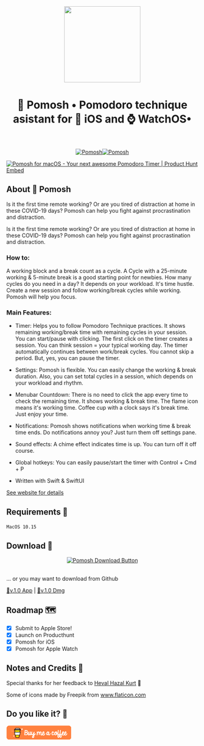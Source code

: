 <div align="center">
	<img src="https://i.imgur.com/BJZkKct.png" width="200" height="200" />
	<h1><strong>🍅 Pomosh</strong> • Pomodoro technique asistant for 📱 iOS and ⌚️ WatchOS•</h1>
	
</div>
<br>

<p align="center">
<a href="https://apps.apple.com/us/app/garlic-for-remote-jobs/id1509031122?ls=1" target="_blank">
    <img
      src="https://imgur.com/oOfVj2I.png"
      height="420"
      alt="Pomosh"
      title="Pomosh | Pomodoro technique asistant for iOS and WatchOS"
    /><img
      src="https://imgur.com/cI77YU1.png"
      height="420"
      alt="Pomosh"
      title="Pomosh | Pomodoro technique asistant for iOS and WatchOS"
    /></a>

	
  </p>
  

  <a href="https://www.producthunt.com/posts/pomosh-for-macos?utm_source=badge-featured&utm_medium=badge&utm_souce=badge-pomosh-for-macos" target="_blank"><img src="https://api.producthunt.com/widgets/embed-image/v1/featured.svg?post_id=204674&theme=light" alt="Pomosh for macOS - Your next awesome Pomodoro Timer | Product Hunt Embed" style="width: 250px; height: 54px;" width="250px" height="54px" /></a>


## About 🍅 Pomosh


Is it the first time remote working? Or are you tired of distraction at home in these COVID-19 days? Pomosh can help you fight against procrastination and distraction.

Is it the first time remote working? Or are you tired of distraction at home in these COVID-19 days? Pomosh can help you fight against procrastination and distraction.

### How to:

A working block and a break count as a cycle. A Cycle with a 25-minute working & 5-minute break is a good starting point for newbies. How many cycles do you need in a day? It depends on your workload. It's time hustle. Create a new session and follow working/break cycles while working. Pomosh will help you focus.

### Main Features:

- Timer: Helps you to follow Pomodoro Technique practices. It shows remaining working/break time with remaining cycles in your session. You can start/pause with clicking. The first click on the timer creates a session. You can think session = your typical working day. The timer automatically continues between work/break cycles. You cannot skip a period. But, yes, you can pause the timer.

- Settings: Pomosh is flexible. You can easily change the working & break duration. Also, you can set total cycles in a session, which depends on your workload and rhythm. 

- Menubar Countdown: There is no need to click the app every time to check the remaining time. It shows working & break time. The flame icon means it's working time. Coffee cup with a clock says it's break time. Just enjoy your time.

- Notifications: Pomosh shows notifications when working time & break time ends. Do notifications annoy you? Just turn them off settings pane.

- Sound effects: A chime effect indicates time is up. You can turn off it off course.

- Global hotkeys: You can easily pause/start the timer with Control + Cmd + P

- Written with Swift & SwiftUI


[See website for details](https://pomosh.netlify.app/)

## Requirements 🤔

`MacOS 10.15`

## Download 🚀

<div align="center">
<a href="https://apps.apple.com/us/app/pomosh/id1515791898?ls=1">
<img src="https://i.imgur.com/k9PVrPn.png"   alt="Pomosh Download Button"
      title="Download on App Store" />
</a>
</div>

<br>

... or you may want to download from Github

[🍅v.1.0 App](https://github.com/stevenselcuk/Pomosh/releases/download/1.0/Pomosh.v1.0.zip) | [🍅v.1.0 Dmg](https://github.com/stevenselcuk/Pomosh/releases/download/1.0/Pomosh.v1.0.dmg)


## Roadmap 🗺

- [x] Submit to Apple Store!
- [x] Launch on Producthunt 
- [x] Pomosh  for iOS
- [x] Pomosh for Apple Watch

## Notes and Credits 🍍

Special thanks for her feedback to [Heval Hazal Kurt](https://github.com/hevalhazalkurt) 🙌

Some of icons made by Freepik from www.flaticon.com

## Do you like it? 🙌

[![Buy Me A Coffee](https://raw.githubusercontent.com/stevenselcuk/palamut/master/tools/orange_img.png)](https://www.buymeacoffee.com/stevenselcuk)


